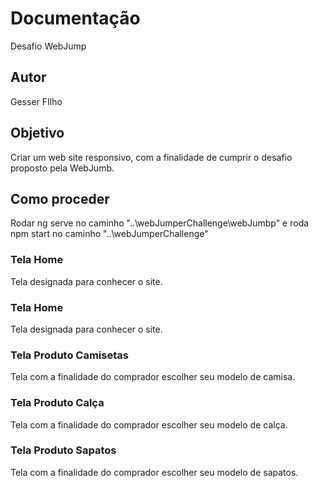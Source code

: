 # Documentação

Desafio WebJump

## Autor

Gesser FIlho

## Objetivo

Criar um web site responsivo, com a finalidade de cumprir o desafio proposto pela WebJumb.

## Como proceder

Rodar ng serve  no caminho "..\webJumperChallenge\webJumbp"
e 
roda npm start no caminho "..\webJumperChallenge"

### Tela Home

Tela designada para conhecer o site.

### Tela Home

Tela designada para conhecer o site.

### Tela Produto Camisetas

Tela com a finalidade do comprador escolher seu modelo de camisa.

### Tela Produto Calça

Tela com a finalidade do comprador escolher seu modelo de calça.

### Tela Produto Sapatos

Tela com a finalidade do comprador escolher seu modelo de sapatos.
